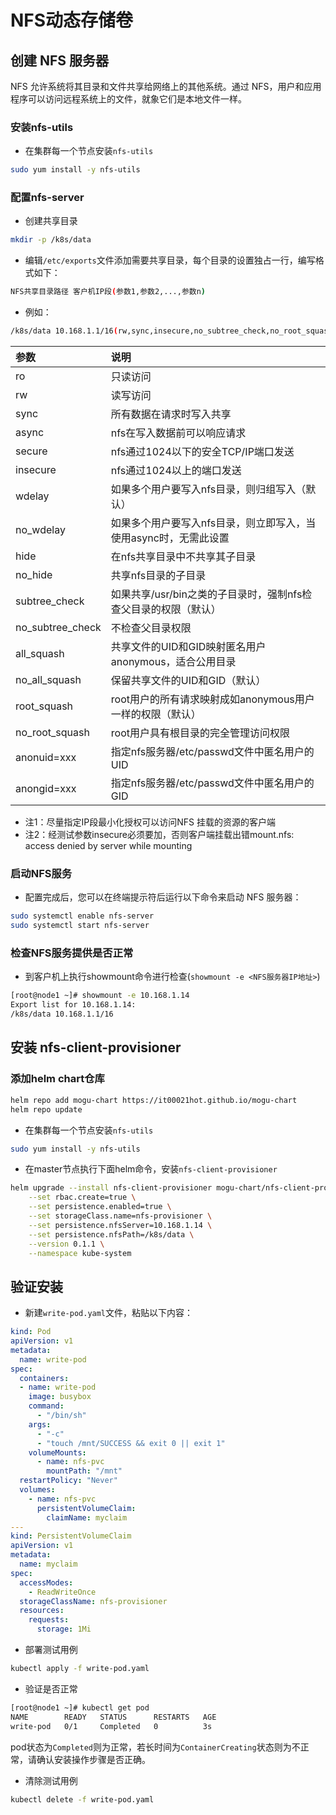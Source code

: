 # NFS动态存储卷

## 创建 NFS 服务器

NFS 允许系统将其目录和文件共享给网络上的其他系统。通过 NFS，用户和应用程序可以访问远程系统上的文件，就象它们是本地文件一样。

### 安装nfs-utils

- 在集群每一个节点安装`nfs-utils`

```bash
sudo yum install -y nfs-utils
```

### 配置nfs-server

- 创建共享目录

```bash
mkdir -p /k8s/data
```

- 编辑`/etc/exports`文件添加需要共享目录，每个目录的设置独占一行，编写格式如下：

```bash
NFS共享目录路径 客户机IP段(参数1,参数2,...,参数n)
```

- 例如：

```bash
/k8s/data 10.168.1.1/16(rw,sync,insecure,no_subtree_check,no_root_squash)
```

| 参数             | 说明                                                         |
| :--------------- | :----------------------------------------------------------- |
| ro               | 只读访问                                                     |
| rw               | 读写访问                                                     |
| sync             | 所有数据在请求时写入共享                                     |
| async            | nfs在写入数据前可以响应请求                                  |
| secure           | nfs通过1024以下的安全TCP/IP端口发送                          |
| insecure         | nfs通过1024以上的端口发送                                    |
| wdelay           | 如果多个用户要写入nfs目录，则归组写入（默认）                |
| no_wdelay        | 如果多个用户要写入nfs目录，则立即写入，当使用async时，无需此设置 |
| hide             | 在nfs共享目录中不共享其子目录                                |
| no_hide          | 共享nfs目录的子目录                                          |
| subtree_check    | 如果共享/usr/bin之类的子目录时，强制nfs检查父目录的权限（默认） |
| no_subtree_check | 不检查父目录权限                                             |
| all_squash       | 共享文件的UID和GID映射匿名用户anonymous，适合公用目录        |
| no_all_squash    | 保留共享文件的UID和GID（默认）                               |
| root_squash      | root用户的所有请求映射成如anonymous用户一样的权限（默认）    |
| no_root_squash   | root用户具有根目录的完全管理访问权限                         |
| anonuid=xxx      | 指定nfs服务器/etc/passwd文件中匿名用户的UID                  |
| anongid=xxx      | 指定nfs服务器/etc/passwd文件中匿名用户的GID                  |

- 注1：尽量指定IP段最小化授权可以访问NFS 挂载的资源的客户端
- 注2：经测试参数insecure必须要加，否则客户端挂载出错mount.nfs: access denied by server while mounting

### 启动NFS服务

- 配置完成后，您可以在终端提示符后运行以下命令来启动 NFS 服务器：

```bash
sudo systemctl enable nfs-server
sudo systemctl start nfs-server
```

### 检查NFS服务提供是否正常

- 到客户机上执行showmount命令进行检查(`showmount -e <NFS服务器IP地址>`)

```bash
[root@node1 ~]# showmount -e 10.168.1.14
Export list for 10.168.1.14:
/k8s/data 10.168.1.1/16
```

## 安装 nfs-client-provisioner

### 添加helm chart仓库

```bash
helm repo add mogu-chart https://it00021hot.github.io/mogu-chart
helm repo update
```

- 在集群每一个节点安装`nfs-utils`

```bash
sudo yum install -y nfs-utils
```

- 在master节点执行下面helm命令，安装`nfs-client-provisioner`

```bash
helm upgrade --install nfs-client-provisioner mogu-chart/nfs-client-provisioner \
    --set rbac.create=true \
    --set persistence.enabled=true \
    --set storageClass.name=nfs-provisioner \
    --set persistence.nfsServer=10.168.1.14 \
    --set persistence.nfsPath=/k8s/data \
    --version 0.1.1 \
    --namespace kube-system
```

## 验证安装

- 新建`write-pod.yaml`文件，粘贴以下内容：

```yaml
kind: Pod
apiVersion: v1
metadata:
  name: write-pod
spec:
  containers:
  - name: write-pod
    image: busybox
    command:
      - "/bin/sh"
    args:
      - "-c"
      - "touch /mnt/SUCCESS && exit 0 || exit 1"
    volumeMounts:
      - name: nfs-pvc
        mountPath: "/mnt"
  restartPolicy: "Never"
  volumes:
    - name: nfs-pvc
      persistentVolumeClaim:
        claimName: myclaim
---
kind: PersistentVolumeClaim
apiVersion: v1
metadata:
  name: myclaim
spec:
  accessModes:
    - ReadWriteOnce
  storageClassName: nfs-provisioner
  resources:
    requests:
      storage: 1Mi
```

- 部署测试用例

```bash
kubectl apply -f write-pod.yaml
```

- 验证是否正常

```bash
[root@node1 ~]# kubectl get pod
NAME        READY   STATUS      RESTARTS   AGE
write-pod   0/1     Completed   0          3s
```

pod状态为`Completed`则为正常，若长时间为`ContainerCreating`状态则为不正常，请确认安装操作步骤是否正确。

- 清除测试用例

```bash
kubectl delete -f write-pod.yaml
```
